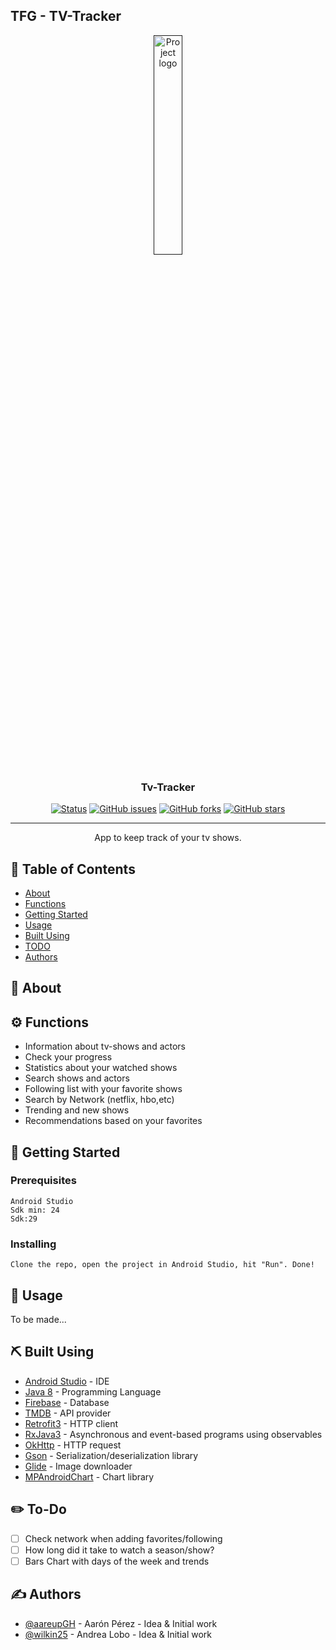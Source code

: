 ## TFG - TV-Tracker

<p align="center">
  <a href="" rel="noopener">
 <img width=30% src="https://i.imgur.com/x4dlw0B.png" alt="Project logo"></a>
</p>

<h3 align="center">Tv-Tracker</h3>

<div align="center">
  
  [![Status](https://img.shields.io/badge/status-active-success.svg)]()
  [![GitHub issues](https://img.shields.io/github/issues/The-Crimson-Pizza/TFG2020)](https://github.com/The-Crimson-Pizza/TFG2020/issues)
  [![GitHub forks](https://img.shields.io/github/forks/The-Crimson-Pizza/TFG2020)](https://github.com/The-Crimson-Pizza/TFG2020/network)
  [![GitHub stars](https://img.shields.io/github/stars/The-Crimson-Pizza/TFG2020)](https://github.com/The-Crimson-Pizza/TFG2020/stargazers)
  
</div>

---

<p align="center"> App to keep track of your tv shows.
    <br> 
</p>

## 📝 Table of Contents
- [About](#about)
- [Functions](#functions)
- [Getting Started](#getting_started)
- [Usage](#usage)
- [Built Using](#built_using)
- [TODO](#todo)
- [Authors](#authors)

## 🧐 About <a name = "about"></a>

## :gear: Functions  <a name = "functions"></a>
- Information about tv-shows and actors
- Check your progress
- Statistics about your watched shows
- Search shows and actors
- Following list with your favorite shows
- Search by Network (netflix, hbo,etc)
- Trending and new shows
- Recommendations based on your favorites

## 🏁 Getting Started <a name = "getting_started"></a>

### Prerequisites

```
Android Studio
Sdk min: 24
Sdk:29
```

### Installing

```
Clone the repo, open the project in Android Studio, hit "Run". Done!
```

## 🎈 Usage <a name="usage"></a>

To be made...

## ⛏️ Built Using <a name = "built_using"></a>
- [Android Studio](https://developer.android.com/) - IDE
- [Java 8](https://docs.oracle.com/javase/8/docs/api/) - Programming Language
- [Firebase](https://firebase.google.com/) - Database
- [TMDB](https://www.themoviedb.org/) - API provider
- [Retrofit3](https://square.github.io/retrofit/) - HTTP client 
- [RxJava3](https://github.com/ReactiveX/RxJava) - Asynchronous and event-based programs using observables
- [OkHttp](https://square.github.io/okhttp/) - HTTP request
- [Gson](https://github.com/google/gson) - Serialization/deserialization library
- [Glide](https://github.com/bumptech/glide) - Image downloader
- [MPAndroidChart](https://github.com/PhilJay/MPAndroidChart) - Chart library

## :pencil2: To-Do <a name = "todo"></a>

- [ ] Check network when adding favorites/following
- [ ] How long did it take to watch a season/show?
- [ ] Bars Chart with days of the week and trends

## ✍️ Authors <a name = "authors"></a>
- [@aareupGH](https://github.com/aareupGH) - Aarón Pérez - Idea & Initial work
- [@wilkin25](https://github.com/wilkin25) - Andrea Lobo - Idea & Initial work


